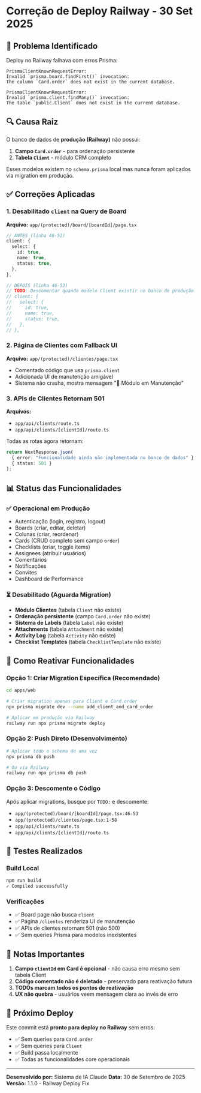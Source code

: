 # Correção de Deploy Railway - 30 Set 2025

## 🐛 Problema Identificado

Deploy no Railway falhava com erros Prisma:

```
PrismaClientKnownRequestError:
Invalid `prisma.board.findFirst()` invocation:
The column `Card.order` does not exist in the current database.

PrismaClientKnownRequestError:
Invalid `prisma.client.findMany()` invocation:
The table `public.Client` does not exist in the current database.
```

## 🔍 Causa Raiz

O banco de dados de **produção (Railway)** não possui:
1. **Campo `Card.order`** - para ordenação persistente
2. **Tabela `Client`** - módulo CRM completo

Esses modelos existem no `schema.prisma` local mas nunca foram aplicados via migration em produção.

## ✅ Correções Aplicadas

### 1. Desabilitado `client` na Query de Board
**Arquivo:** `app/(protected)/board/[boardId]/page.tsx`

```typescript
// ANTES (linha 46-52)
client: {
  select: {
    id: true,
    name: true,
    status: true,
  },
},

// DEPOIS (linha 46-53)
// TODO: Descomentar quando modelo Client existir no banco de produção
// client: {
//   select: {
//     id: true,
//     name: true,
//     status: true,
//   },
// },
```

### 2. Página de Clientes com Fallback UI
**Arquivo:** `app/(protected)/clientes/page.tsx`

- Comentado código que usa `prisma.client`
- Adicionada UI de manutenção amigável
- Sistema não crasha, mostra mensagem "🚧 Módulo em Manutenção"

### 3. APIs de Clientes Retornam 501
**Arquivos:**
- `app/api/clients/route.ts`
- `app/api/clients/[clientId]/route.ts`

Todas as rotas agora retornam:
```typescript
return NextResponse.json(
  { error: "Funcionalidade ainda não implementada no banco de dados" },
  { status: 501 }
);
```

## 📊 Status das Funcionalidades

### ✅ Operacional em Produção
- Autenticação (login, registro, logout)
- Boards (criar, editar, deletar)
- Colunas (criar, reordenar)
- Cards (CRUD completo sem campo `order`)
- Checklists (criar, toggle items)
- Assignees (atribuir usuários)
- Comentários
- Notificações
- Convites
- Dashboard de Performance

### ⏳ Desabilitado (Aguarda Migration)
- **Módulo Clientes** (tabela `Client` não existe)
- **Ordenação persistente** (campo `Card.order` não existe)
- **Sistema de Labels** (tabela `Label` não existe)
- **Attachments** (tabela `Attachment` não existe)
- **Activity Log** (tabela `Activity` não existe)
- **Checklist Templates** (tabela `ChecklistTemplate` não existe)

## 🚀 Como Reativar Funcionalidades

### Opção 1: Criar Migration Específica (Recomendado)
```bash
cd apps/web

# Criar migration apenas para Client e Card.order
npx prisma migrate dev --name add_client_and_card_order

# Aplicar em produção via Railway
railway run npx prisma migrate deploy
```

### Opção 2: Push Direto (Desenvolvimento)
```bash
# Aplicar todo o schema de uma vez
npx prisma db push

# Ou via Railway
railway run npx prisma db push
```

### Opção 3: Descomente o Código
Após aplicar migrations, busque por `TODO:` e descomente:
- `app/(protected)/board/[boardId]/page.tsx:46-53`
- `app/(protected)/clientes/page.tsx:1-58`
- `app/api/clients/route.ts`
- `app/api/clients/[clientId]/route.ts`

## 🧪 Testes Realizados

### Build Local
```bash
npm run build
✓ Compiled successfully
```

### Verificações
- ✅ Board page não busca `client`
- ✅ Página `/clientes` renderiza UI de manutenção
- ✅ APIs de clientes retornam 501 (não 500)
- ✅ Sem queries Prisma para modelos inexistentes

## 📝 Notas Importantes

1. **Campo `clientId` em Card é opcional** - não causa erro mesmo sem tabela Client
2. **Código comentado não é deletado** - preservado para reativação futura
3. **TODOs marcam todos os pontos de reativação**
4. **UX não quebra** - usuários veem mensagem clara ao invés de erro

## 🔄 Próximo Deploy

Este commit está **pronto para deploy no Railway** sem erros:
- ✅ Sem queries para `Card.order`
- ✅ Sem queries para `Client`
- ✅ Build passa localmente
- ✅ Todas as funcionalidades core operacionais

---

**Desenvolvido por:** Sistema de IA Claude
**Data:** 30 de Setembro de 2025
**Versão:** 1.1.0 - Railway Deploy Fix
